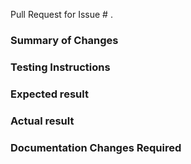 Pull Request for Issue # .

### Summary of Changes

### Testing Instructions

### Expected result

### Actual result

### Documentation Changes Required
